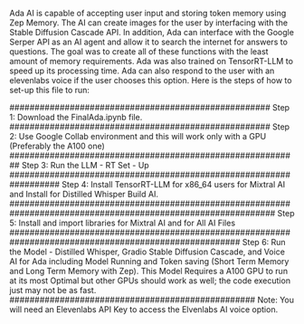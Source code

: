 Ada AI is capable of accepting user input and storing token memory using Zep Memory. The AI can create images for the user by interfacing with the Stable Diffusion Cascade API. In addition, Ada can interface with the Google Serper API as an AI agent and allow it to search the internet for answers to questions. The goal was to create all of these functions with the least amount of memory requirements. Ada was also trained on TensorRT-LLM to speed up its processing time. Ada can also respond to the user with an elevenlabs voice if the user chooses this option. 
Here is the steps of how to set-up this file to run:

####################################################
Step 1: Download the FinalAda.ipynb file. 
####################################################
Step 2: Use Google Collab environment and this will work only with a GPU (Preferably the A100 one)
##########################################################
Step 3: Run the LLM - RT Set - Up
##################################################################
Step 4: Install TensorRT-LLM for x86_64 users for Mixtral AI and Install for Distilled Whisper Build AI.
#############################################################################################################
Step 5: Install and import libraries for Mixtral AI and for All AI Files
######################################################################################################
Step 6: Run the Model - Distilled Whisper, Gradio Stable Diffusion Cascade, and Voice AI for Ada including Model Running and Token saving (Short Term Memory and Long Term Memory with Zep). This Model Requires a A100 GPU to run at its most Optimal but other GPUs should work as well; the code execution just may not be as fast.
#################################################
Note: You will need an Elevenlabs API Key to access the Elvenlabs AI voice option. 
